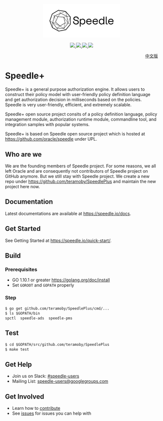 <p align="center">
    <img src="/docs/images/Speedle_logo_b.svg" height="50%" width="50%" class="center"/>
</p>
<p align="center">
    <a href="https://join.slack.com/t/speedleproject/shared_invite/enQtNTUzODM3NDY0ODE2LTg0ODc0NzQ1MjVmM2NiODVmMThkMmVjNmMyODA0ZWJjZjQ3NDc2MjdlMzliN2U4MDRkZjhlYzYzMDEyZTgxMGQ">
        <img src="https://img.shields.io/badge/slack-speedle-red.svg">
    </a>
    <a href="https://github.com/teramoby/SpeedlePlus/tags">
        <img src="https://img.shields.io/github/tag/teramoby/SpeedlePlus.svg">
    </a>
    <a href="https://github.com/teramoby/SpeedlePlus/issues">
        <img src="https://img.shields.io/github/issues/teramoby/SpeedlePlus.svg">
    </a>
    <a href="https://goreportcard.com/report/github.com/teramoby/SpeedlePlus">
        <img src="https://goreportcard.com/badge/github.com/teramoby/SpeedlePlus">
    </a>
</p>

<p align="right">
<a href="README.zh-cn.md">中文版</a>
</p>

# Speedle+

Speedle+ is a general purpose authorization engine. It allows users to construct their policy model with user-friendly policy definition language and get authorization decision in milliseconds based on the policies. Speedle is very user-friendly, efficient, and extremely scalable. 

Speedle+ open source project consits of a policy definition language, policy management module, authorization runtime module, commandline tool, and integration samples with popular systems.

Speedle+ is based on Speedle open source project which is hosted at https://github.com/oracle/speedle under UPL.

## Who are we

We are the founding members of Speedle project. For some reasons, we all left Oracle and are consequently not contributors of Speedle project on GitHub anymore. But we still stay with Speedle project. We create a new repo under https://github.com/teramoby/SpeedlePlus and maintain the new project here now.

## Documentation

Latest documentations are available at <https://speedle.io/docs>.

## Get Started

See Getting Started at <https://speedle.io/quick-start/>.

## Build

### Prerequisites

-   GO 1.10.1 or greater <https://golang.org/doc/install>
-   Set `GOROOT` and `GOPATH` properly

### Step

```
$ go get github.com/teramoby/SpeedlePlus/cmd/...
$ ls $GOPATH/bin
spctl  speedle-ads  speedle-pms
```

## Test

```
$ cd $GOPATH/src/github.com/teramoby/SpeedlePlus
$ make test
```

## Get Help

-   Join us on Slack: [#speedle-users](https://join.slack.com/t/speedleproject/shared_invite/enQtNTUzODM3NDY0ODE2LTg0ODc0NzQ1MjVmM2NiODVmMThkMmVjNmMyODA0ZWJjZjQ3NDc2MjdlMzliN2U4MDRkZjhlYzYzMDEyZTgxMGQ)
-   Mailing List: speedle-users@googlegroups.com

## Get Involved

-   Learn how to [contribute](CONTRIBUTING.md)
-   See [issues](https://github.com/oracle/speedle/issues) for issues you can help with
